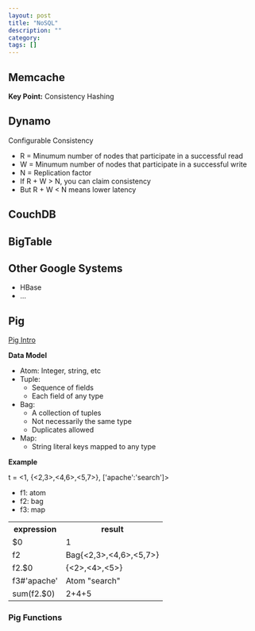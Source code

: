 ```yaml
---
layout: post
title: "NoSQL"
description: ""
category: 
tags: []
---
```


## Memcache
**Key Point:** Consistency Hashing

## Dynamo

Configurable Consistency

* R = Minumum number of nodes that participate in a successful read
* W = Minumum number of nodes that participate in a successful write
* N = Replication factor
* If R + W > N, you can claim consistency
* But R + W < N means lower latency

## CouchDB

## BigTable

## Other Google Systems

* HBase
* ...

## Pig

[Pig Intro](http://en.wikipedia.org/wiki/Pig_(programming_tool))

**Data Model**

* Atom: Integer, string, etc
* Tuple:
    * Sequence of fields
    * Each field of any type
* Bag:
    * A collection of tuples
    * Not necessarily the same type
    * Duplicates allowed
* Map:
    * String literal keys mapped to any type

**Example**

t = <1, {<2,3>,<4,6>,<5,7>}, ['apache':'search']>

* f1: atom
* f2: bag
* f3: map

<table>
    <tr>
        <th>expression</th>
        <th>result</th>
    </tr>
    <tr>
        <td>$0</td>
        <td>1</td>
    </tr>
    <tr>
        <td>f2</td>
        <td>Bag{<2,3>,<4,6>,<5,7>}</td>
    </tr>
    <tr>
        <td>f2.$0</td>
        <td>{<2>,<4>,<5>}</td>
    </tr>
    <tr>
        <td>f3#'apache'</td>
        <td>Atom "search"</td>
    </tr>
    <tr>
        <td>sum(f2.$0)</td>
        <td>2+4+5</td>
    </tr>
</table>

### Pig Functions


